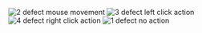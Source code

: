 
![2 defect mouse movement](https://github.com/user-attachments/assets/3cc86100-1327-4565-af9a-d26f6aaad4e7)
![3 defect left click action](https://github.com/user-attachments/assets/4274334a-11c1-4fb7-b215-7b6a76681ce5)
![4 defect right click action](https://github.com/user-attachments/assets/bc38f211-6635-4291-a807-416d68c11ccd)
![1 defect no action](https://github.com/user-attachments/assets/7aca3436-0a75-46b1-a729-ba49d9cb4151)


